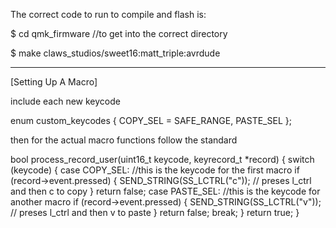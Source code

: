 The correct code to run to compile and flash is:

$ cd qmk_firmware //to get into the correct directory

$ make claws_studios/sweet16:matt_triple:avrdude

-----------------------------------------------------
[Setting Up A Macro]

include each new keycode

enum custom_keycodes {
  COPY_SEL = SAFE_RANGE,
  PASTE_SEL
};

then for the actual macro functions follow the standard

bool process_record_user(uint16_t keycode, keyrecord_t *record) {
    switch (keycode) {
        case COPY_SEL:  //this is the keycode for the first macro
            if (record->event.pressed) {
                SEND_STRING(SS_LCTRL("c"));  // preses l_ctrl and then c to copy
            }
            return false;
        case PASTE_SEL:  //this is the keycode for another macro
            if (record->event.pressed) {
                SEND_STRING(SS_LCTRL("v"));  // preses l_ctrl and then v to paste
            }
            return false;
            break;
    }
    return true;
}
